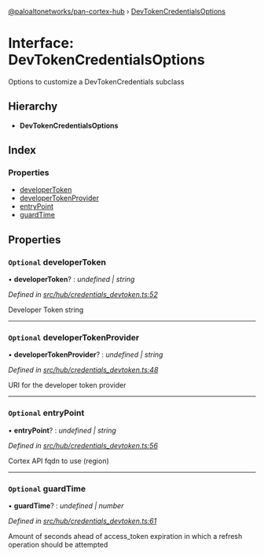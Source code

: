 [@paloaltonetworks/pan-cortex-hub](../README.md) › [DevTokenCredentialsOptions](devtokencredentialsoptions.md)

# Interface: DevTokenCredentialsOptions

Options to customize a DevTokenCredentials subclass

## Hierarchy

* **DevTokenCredentialsOptions**

## Index

### Properties

* [developerToken](devtokencredentialsoptions.md#optional-developertoken)
* [developerTokenProvider](devtokencredentialsoptions.md#optional-developertokenprovider)
* [entryPoint](devtokencredentialsoptions.md#optional-entrypoint)
* [guardTime](devtokencredentialsoptions.md#optional-guardtime)

## Properties

### `Optional` developerToken

• **developerToken**? : *undefined | string*

*Defined in [src/hub/credentials_devtoken.ts:52](https://github.com/xhoms/pan-cortex-hub-nodejs/blob/master/src/hub/credentials_devtoken.ts#L52)*

Developer Token string

___

### `Optional` developerTokenProvider

• **developerTokenProvider**? : *undefined | string*

*Defined in [src/hub/credentials_devtoken.ts:48](https://github.com/xhoms/pan-cortex-hub-nodejs/blob/master/src/hub/credentials_devtoken.ts#L48)*

URI for the developer token provider

___

### `Optional` entryPoint

• **entryPoint**? : *undefined | string*

*Defined in [src/hub/credentials_devtoken.ts:56](https://github.com/xhoms/pan-cortex-hub-nodejs/blob/master/src/hub/credentials_devtoken.ts#L56)*

Cortex API fqdn to use (region)

___

### `Optional` guardTime

• **guardTime**? : *undefined | number*

*Defined in [src/hub/credentials_devtoken.ts:61](https://github.com/xhoms/pan-cortex-hub-nodejs/blob/master/src/hub/credentials_devtoken.ts#L61)*

Amount of seconds ahead of access_token expiration in which a refresh
operation should be attempted
